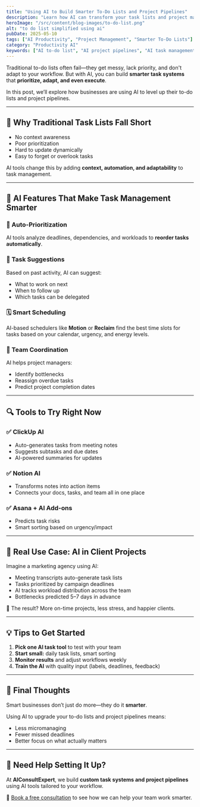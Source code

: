 ```yaml
---
title: "Using AI to Build Smarter To-Do Lists and Project Pipelines"
description: "Learn how AI can transform your task lists and project management workflows, helping your team work smarter, prioritize better, and save time."
heroImage: "/src/content/blog-images/to-do-list.png"
alt: "to do list simplified using ai"
pubDate: 2025-05-10
tags: ["AI Productivity", "Project Management", "Smarter To-Do Lists"]
category: "Productivity AI"
keywords: ["AI to-do list", "AI project pipelines", "AI task management", "automated productivity tools", "smart task lists"]
---
```


Traditional to-do lists often fail—they get messy, lack priority, and don't adapt to your workflow. But with AI, you can build **smarter task systems** that **prioritize, adapt, and even execute**.

In this post, we’ll explore how businesses are using AI to level up their to-do lists and project pipelines.

---

## 🧠 Why Traditional Task Lists Fall Short

- No context awareness
- Poor prioritization
- Hard to update dynamically
- Easy to forget or overlook tasks

AI tools change this by adding **context, automation, and adaptability** to task management.

---

## 🧰 AI Features That Make Task Management Smarter

### 🔄 Auto-Prioritization
AI tools analyze deadlines, dependencies, and workloads to **reorder tasks automatically**.

### 🧩 Task Suggestions
Based on past activity, AI can suggest:
- What to work on next
- When to follow up
- Which tasks can be delegated

### 🗓️ Smart Scheduling
AI-based schedulers like **Motion** or **Reclaim** find the best time slots for tasks based on your calendar, urgency, and energy levels.

### 🤝 Team Coordination
AI helps project managers:
- Identify bottlenecks
- Reassign overdue tasks
- Predict project completion dates

---

## 🔍 Tools to Try Right Now

### ✅ **ClickUp AI**
- Auto-generates tasks from meeting notes
- Suggests subtasks and due dates
- AI-powered summaries for updates

### ✅ **Notion AI**
- Transforms notes into action items
- Connects your docs, tasks, and team all in one place

### ✅ **Asana + AI Add-ons**
- Predicts task risks
- Smart sorting based on urgency/impact

---

## 💼 Real Use Case: AI in Client Projects

Imagine a marketing agency using AI:

- Meeting transcripts auto-generate task lists
- Tasks prioritized by campaign deadlines
- AI tracks workload distribution across the team
- Bottlenecks predicted 5–7 days in advance

🚀 The result? More on-time projects, less stress, and happier clients.

---

## 💡 Tips to Get Started

1. **Pick one AI task tool** to test with your team
2. **Start small:** daily task lists, smart sorting
3. **Monitor results** and adjust workflows weekly
4. **Train the AI** with quality input (labels, deadlines, feedback)

---

## 🎯 Final Thoughts

Smart businesses don’t just do more—they do it **smarter**.

Using AI to upgrade your to-do lists and project pipelines means:
- Less micromanaging
- Fewer missed deadlines
- Better focus on what actually matters

---

## 👋 Need Help Setting It Up?

At **AIConsultExpert**, we build **custom task systems and project pipelines** using AI tools tailored to your workflow.

📅 [Book a free consultation](#) to see how we can help your team work smarter.
